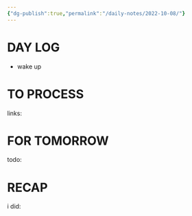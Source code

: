 ```yaml
---
{"dg-publish":true,"permalink":"/daily-notes/2022-10-08/"}
---
```



# DAY LOG
- wake up
# TO PROCESS
links:
# FOR TOMORROW
todo:
# RECAP
i did:


